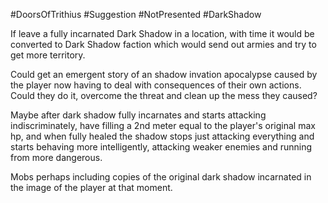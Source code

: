 #DoorsOfTrithius #Suggestion #NotPresented #DarkShadow 

If leave a fully incarnated Dark Shadow in a location, with time it would be converted to Dark Shadow faction which would send out armies and try to get more territory.

Could get an emergent story of an shadow invation apocalypse caused by the player now having to deal with consequences of their own actions. Could they do it, overcome the threat and clean up the mess they caused?

Maybe after dark shadow fully incarnates and starts attacking indiscriminately, have filling a 2nd meter equal to the player's original max hp, and when fully healed the shadow stops just attacking everything and starts behaving more intelligently, attacking weaker enemies and running from more dangerous.

Mobs perhaps including copies of the original dark shadow incarnated in the image of the player at that moment.